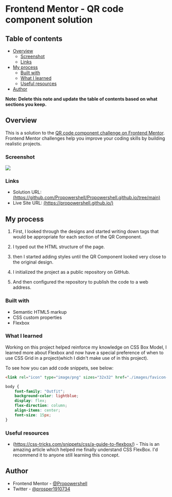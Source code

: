 # Frontend Mentor - QR code component solution

## Table of contents

- [Overview](#overview)
  - [Screenshot](#screenshot)
  - [Links](#links)
- [My process](#my-process)
  - [Built with](#built-with)
  - [What I learned](#what-i-learned)
  - [Useful resources](#useful-resources)
- [Author](#author)

**Note: Delete this note and update the table of contents based on what sections you keep.**

## Overview
This is a solution to the [QR code component challenge on Frontend Mentor](https://www.frontendmentor.io/challenges/qr-code-component-iux_sIO_H). Frontend Mentor challenges help you improve your coding skills by building realistic projects. 

### Screenshot

![](./images/Screenshot_9-8-2024_153412_127.0.0.1.jpeg)

### Links

- Solution URL: [(https://github.com/Propowershell/Propowershell.github.io/tree/main)](https://github.com/Propowershell/Propowershell.github.io/tree/main)
- Live Site URL: [(https://propowershell.github.io/)](https://propowershell.github.io/)

## My process

1. First, I looked through the designs and started writing down tags that would be appropriate for each section of the QR Component.

2. I typed out the HTML structure of the page.

3. then I started adding styles until the QR Component looked very close to the original design.

4. I initialized the project as a public repository on GitHub.

5. And then configured the repository to publish the code to a web address.

### Built with

- Semantic HTML5 markup
- CSS custom properties
- Flexbox

### What I learned

Working on this project helped reinforce my knowledge on CSS Box Model, I learned more about Flexbox and now have a special preference of when to use CSS Grid in a project(which I didn't make use of in this project).

To see how you can add code snippets, see below:

```html
<link rel="icon" type="image/png" sizes="32x32" href="./images/favicon-32x32.png">
```
```css
body {
    font-family: "Outfit";
    background-color: lightblue;
    display: flex;
    flex-direction: column;
    align-items: center;
    font-size: 15px;
}
```

### Useful resources

- (https://css-tricks.com/snippets/css/a-guide-to-flexbox/) - This is an amazing article which helped me finally understand CSS FlexBox. I'd recommend it to anyone still learning this concept.

## Author

- Frontend Mentor - [@Propowershell](https://www.frontendmentor.io/profile/Propowershell)
- Twitter - [@prosper1910734](https://www.twitter.com/prosper1910734)

